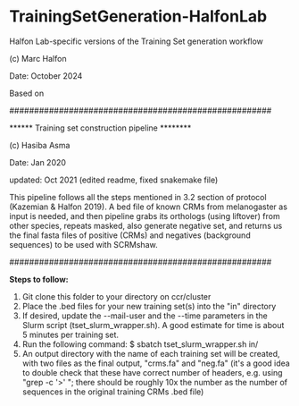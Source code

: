 # TrainingSetGeneration-HalfonLab
Halfon Lab-specific versions of the Training Set generation workflow

(c) Marc Halfon

Date: October 2024

Based on

#####################################################

****** Training set construction pipeline ********

(c) Hasiba Asma

Date: Jan 2020

updated: Oct 2021 (edited readme, fixed snakemake file)

This pipeline follows all the steps mentioned in 3.2 section of protocol (Kazemian & Halfon 2019). 
A bed file of known CRMs from melanogaster as input is needed, and then pipeline grabs its orthologs (using liftover) from other species, repeats masked, also generate negative set, and returns us the final fasta files of positive (CRMs) and negatives (background sequences) to be used with SCRMshaw. 

#####################################################

**Steps to follow:**
1.	Git clone this folder to your directory on ccr/cluster
2.	Place the .bed files for your new training set(s) into the "in" directory
3.	If desired, update the --mail-user and the --time parameters in the Slurm script (tset_slurm_wrapper.sh). A good estimate for time is about 5 minutes per training set. 
4.	Run the following command:
    $ sbatch tset_slurm_wrapper.sh in/
5.  An output directory with the name of each training set will be created, with two files as the final output, "crms.fa" and "neg.fa" (it's a good idea to double check that these have correct number of headers, e.g. using "grep -c '>' "; there should be roughly 10x the number as the number of sequences in the original training CRMs .bed file)  	
